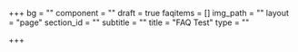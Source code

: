 +++
bg = ""
component = ""
draft = true
faqitems = []
img_path = ""
layout = "page"
section_id = ""
subtitle = ""
title = "FAQ Test"
type = ""

+++
